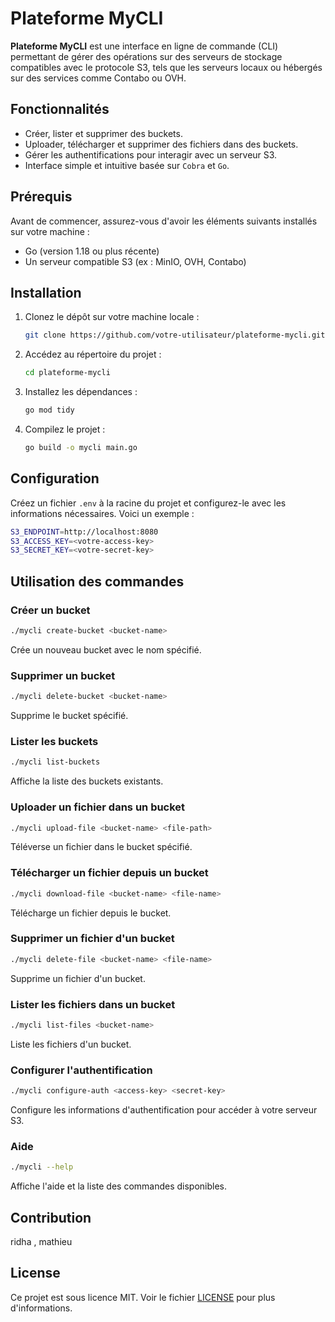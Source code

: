 
# Plateforme MyCLI

**Plateforme MyCLI** est une interface en ligne de commande (CLI) permettant de gérer des opérations sur des serveurs de stockage compatibles avec le protocole S3, tels que les serveurs locaux ou hébergés sur des services comme Contabo ou OVH.

## Fonctionnalités

- Créer, lister et supprimer des buckets.
- Uploader, télécharger et supprimer des fichiers dans des buckets.
- Gérer les authentifications pour interagir avec un serveur S3.
- Interface simple et intuitive basée sur `Cobra` et `Go`.

## Prérequis

Avant de commencer, assurez-vous d'avoir les éléments suivants installés sur votre machine :

- Go (version 1.18 ou plus récente)
- Un serveur compatible S3 (ex : MinIO, OVH, Contabo)

## Installation

1. Clonez le dépôt sur votre machine locale :
   ```bash
   git clone https://github.com/votre-utilisateur/plateforme-mycli.git
   ```

2. Accédez au répertoire du projet :
   ```bash
   cd plateforme-mycli
   ```

3. Installez les dépendances :
   ```bash
   go mod tidy
   ```

4. Compilez le projet :
   ```bash
   go build -o mycli main.go
   ```

## Configuration

Créez un fichier `.env` à la racine du projet et configurez-le avec les informations nécessaires. Voici un exemple :

```bash
S3_ENDPOINT=http://localhost:8080
S3_ACCESS_KEY=<votre-access-key>
S3_SECRET_KEY=<votre-secret-key>
```

## Utilisation des commandes

### Créer un bucket
```bash
./mycli create-bucket <bucket-name>
```
Crée un nouveau bucket avec le nom spécifié.

### Supprimer un bucket
```bash
./mycli delete-bucket <bucket-name>
```
Supprime le bucket spécifié.

### Lister les buckets
```bash
./mycli list-buckets
```
Affiche la liste des buckets existants.

### Uploader un fichier dans un bucket
```bash
./mycli upload-file <bucket-name> <file-path>
```
Téléverse un fichier dans le bucket spécifié.

### Télécharger un fichier depuis un bucket
```bash
./mycli download-file <bucket-name> <file-name>
```
Télécharge un fichier depuis le bucket.

### Supprimer un fichier d'un bucket
```bash
./mycli delete-file <bucket-name> <file-name>
```
Supprime un fichier d'un bucket.

### Lister les fichiers dans un bucket
```bash
./mycli list-files <bucket-name>
```
Liste les fichiers d'un bucket.

### Configurer l'authentification
```bash
./mycli configure-auth <access-key> <secret-key>
```
Configure les informations d'authentification pour accéder à votre serveur S3.

### Aide
```bash
./mycli --help
```
Affiche l'aide et la liste des commandes disponibles.

## Contribution

ridha , mathieu

## License

Ce projet est sous licence MIT. Voir le fichier [LICENSE](./LICENSE) pour plus d'informations.
